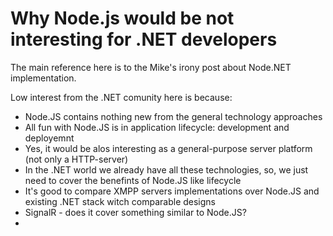 # Why Node.js would be not interesting for .NET developers

The main reference here is to the Mike's irony post about Node.NET implementation.

Low interest from the .NET comunity here is because:
- Node.JS contains nothing new from the general technology approaches
- All fun with Node.JS is in application lifecycle: development and deployemnt
- Yes, it would be alos interesting as a general-purpose server platform (not only a HTTP-server)
- In the .NET world we already have all these technologies, so, we just need to cover the benefints of Node.JS like lifecycle
- It's good to compare XMPP servers implementations over Node.JS and existing .NET stack witch comparable designs
- SignalR - does it cover something similar to Node.JS?
- 